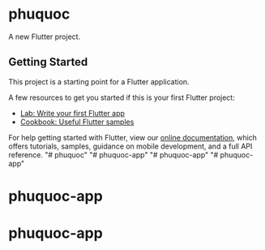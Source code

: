 # phuquoc

A new Flutter project.

## Getting Started

This project is a starting point for a Flutter application.

A few resources to get you started if this is your first Flutter project:

- [Lab: Write your first Flutter app](https://flutter.dev/docs/get-started/codelab)
- [Cookbook: Useful Flutter samples](https://flutter.dev/docs/cookbook)

For help getting started with Flutter, view our
[online documentation](https://flutter.dev/docs), which offers tutorials,
samples, guidance on mobile development, and a full API reference.
"# phuquoc" 
"# phuquoc-app" 
"# phuquoc-app" 
"# phuquoc-app" 
# phuquoc-app
# phuquoc-app
